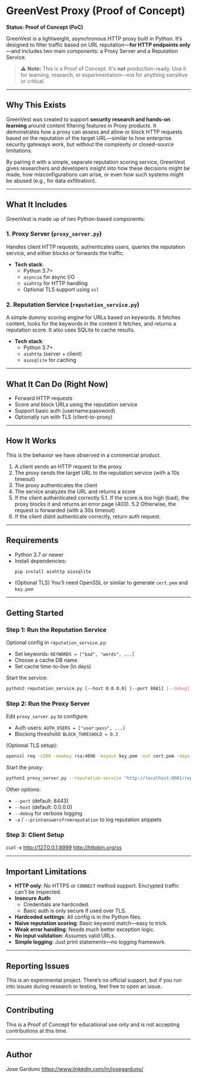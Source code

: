 # GreenVest Proxy (Proof of Concept)

**Status: Proof of Concept (PoC)**

GreenVest is a lightweight, asynchronous HTTP proxy built in Python. It’s designed to filter traffic based on URL reputation—**for HTTP endpoints only**—and includes two main components: a Proxy Server and a Reputation Service.

> ⚠️ **Note:** This is a Proof of Concept. It's **not** production-ready. Use it for learning, research, or experimentation—not for anything sensitive or critical.

---

## Why This Exists

GreenVest was created to support **security research and hands-on learning** around content filtering features in Proxy products. It demonstrates how a proxy can assess and allow or block HTTP requests based on the reputation of the target URL—similar to how enterprise security gateways work, but without the complexity or closed-source limitations.

By pairing it with a simple, separate reputation scoring service, GreenVest gives researchers and developers insight into how these decisions might be made, how misconfigurations can arise, or even how such systems might be abused (e.g., for data exfiltration). 

---

## What It Includes

GreenVest is made up of two Python-based components:

### 1. **Proxy Server (`proxy_server.py`)**

Handles client HTTP requests, authenticates users, queries the reputation service, and either blocks or forwards the traffic.

- **Tech stack**:
  - Python 3.7+
  - `asyncio` for async I/O
  - `aiohttp` for HTTP handling
  - Optional TLS support using `ssl`

### 2. **Reputation Service (`reputation_service.py`)**

A simple dummy scoring engine for URLs based on keywords. It fetches content, looks for the keywords in the content it fetches, and returns a reputation score. It also uses SQLite to cache results.

- **Tech stack**:
  - Python 3.7+
  - `aiohttp` (server + client)
  - `aiosqlite` for caching

---

## What It Can Do (Right Now)

- Forward HTTP requests
- Score and block URLs using the reputation service
- Support basic auth (username:password)
- Optionally run with TLS (client-to-proxy)

---

## How It Works

This is the behavior we have observed in a commercial product.

1. A client sends an HTTP request to the proxy
2. The proxy sends the target URL to the reputation service (with a 10s timeout)
3. The proxy authenticates the client
4. The service analyzes the URL and returns a score
5. If the client authenticated correctly 
  5.1. If the score is too high (bad), the proxy blocks it and returns an error page (403). 
  5.2  Otherwise, the request is forwarded (with a 30s timeout)
6. If the client didnt authenticate correctly, return auth request.

---

## Requirements

- Python 3.7 or newer
- Install dependencies:
  ```bash
  pip install aiohttp aiosqlite
  ```
- (Optional TLS) You’ll need OpenSSL or similar to generate `cert.pem` and `key.pem`

---

## Getting Started

### Step 1: Run the Reputation Service

Optional config in `reputation_service.py`:
- Set keywords: `KEYWORDS = ["bad", "words", ...]`
- Choose a cache DB name
- Set cache time-to-live (in days)

Start the service:
```bash
python3 reputation_service.py [--host 0.0.0.0] [--port 8081] [--debug]
```

### Step 2: Run the Proxy Server

Edit `proxy_server.py` to configure:
- Auth users: `AUTH_USERS = ["user:pass", ...]`
- Blocking threshold: `BLOCK_THRESHOLD = 0.3`

(Optional TLS setup):
```bash
openssl req -x509 -newkey rsa:4096 -keyout key.pem -out cert.pem -days 365 -nodes
```

Start the proxy:
```bash
python3 proxy_server.py --reputation-service "http://localhost:8081/reputation" 
```

Other options:
- `--port` (default: 8443)
- `--host` (default: 0.0.0.0)
- `--debug` for verbose logging
- `-a` / `--printanswersfromreputation` to log reputation snippets

### Step 3: Client Setup

curl -x http://127.0.0.1:8999 http://httpbin.org/ss

---

## Important Limitations

- **HTTP only**: No HTTPS or `CONNECT` method support. Encrypted traffic can't be inspected.
- **Insecure Auth**:
  - Credentials are hardcoded.
  - Basic auth is only secure if used over TLS.
- **Hardcoded settings**: All config is in the Python files.
- **Naive reputation scoring**: Basic keyword match—easy to trick.
- **Weak error handling**: Needs much better exception logic.
- **No input validation**: Assumes valid URLs.
- **Simple logging**: Just print statements—no logging framework.

---

## Reporting Issues

This is an experimental project. There’s no official support, but if you run into issues during research or testing, feel free to open an issue.

---

## Contributing

This is a Proof of Concept for educational use only and is not accepting contributions at this time.

---

## Author

Jose Garduno
https://www.linkedin.com/in/josegarduno/
